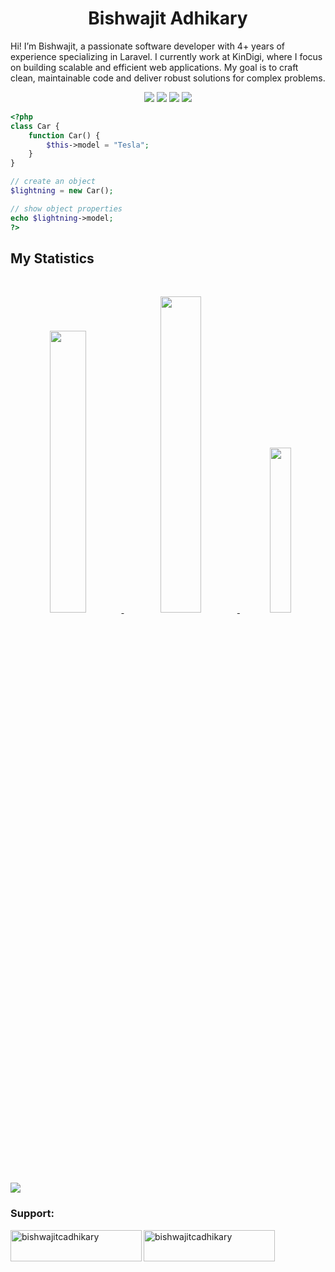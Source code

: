<h1 align="center">
  <b>Bishwajit Adhikary</b>
</h1>

Hi! I’m Bishwajit, a passionate software developer with 4+ years of experience specializing in Laravel. I currently work at KinDigi, where I focus on building scalable and efficient web applications. My goal is to craft clean, maintainable code and deliver robust solutions for complex problems.
<br>

<p align="center">
  <img src="https://img.shields.io/badge/Vue.js-35495E?style=for-the-badge&logo=vuedotjs&logoColor=4FC08D">
  <img src="https://img.shields.io/badge/-PHP-777BB4?style=for-the-badge&logo=php&logoColor=777BB4&labelColor=282828">
  <img src="https://img.shields.io/badge/-LARAVEL-fb503b?style=for-the-badge&logo=laravel&logoColor=fb503b&labelColor=282828">
  <img src="https://img.shields.io/badge/Flutter-02569B?style=for-the-badge&logo=flutter&logoColor=%2302569B&labelColor=%23ced3db&color=%2302569B">
</p>

```php
<?php
class Car {
    function Car() {
        $this->model = "Tesla";
    }
}

// create an object
$lightning = new Car();

// show object properties
echo $lightning->model;
?>
```

## My Statistics

<br/>
<p align="center">
  <a href="https://bishwajitadhikary.com" target="_blank">
    <img width="34%" src="https://github-readme-stats.vercel.app/api?username=bishwajitcadhikary&show_icons=true&theme=gruvbox&hide_border=true" />
    <img width="36%" src="https://github-readme-streak-stats.herokuapp.com/?user=bishwajitcadhikary&theme=gruvbox&hide_border=true" />
    <img width="26%" src="https://github-readme-stats.vercel.app/api/top-langs?username=bishwajitcadhikary&show_icons=true&locale=en&layout=compact&theme=gruvbox&hide_border=true" />
  </a>
</p>

<p align="left">
  <a href="https://bishwajitadhikary.com" target="_blank">
    <img src="https://github-profile-trophy.vercel.app/?username=bishwajitcadhikary&theme=gruvbox&hide_border=true"/>
  </a>
</p>


<h3 align="left">Support:</h3>
<p>
  <a href="https://www.buymeacoffee.com/bishwajitca"> 
    <img align="left" src="https://cdn.buymeacoffee.com/buttons/v2/default-yellow.png" height="50" width="210" alt="bishwajitcadhikary" />
  </a>
  <a href="https://ko-fi.com/bishwajitcadhikary"> 
    <img align="left" src="https://cdn.ko-fi.com/cdn/kofi3.png?v=3" height="50" width="210" alt="bishwajitcadhikary" />
  </a>
</p>
<br>
<br><br><br><br>
